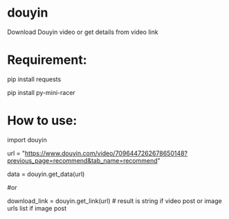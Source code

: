 # douyin
Download Douyin video or get details from video link

# Requirement:
pip install requests

pip install py-mini-racer

# How to use:

import douyin

url = "https://www.douyin.com/video/7096447262678650148?previous_page=recommend&tab_name=recommend"

data = douyin.get_data(url)

#or

download_link = douyin.get_link(url) # result is string if video post or image urls list if image post
